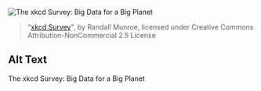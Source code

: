 ![The xkcd Survey: Big Data for a Big Planet](https://imgs.xkcd.com/comics/xkcd_survey.png)
> "[xkcd Survey](https://xkcd.com/1572/)", by Randall Munroe, licensed under Creative Commons Attribution-NonCommercial 2.5 License

## Alt Text
The xkcd Survey: Big Data for a Big Planet

